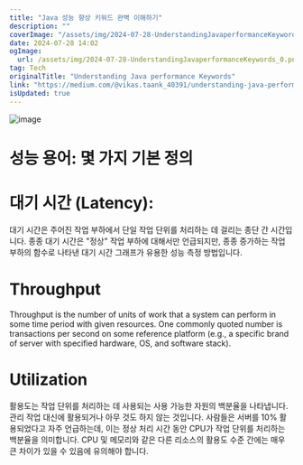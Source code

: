 ```yaml
---
title: "Java 성능 향상 키워드 완벽 이해하기"
description: ""
coverImage: "/assets/img/2024-07-28-UnderstandingJavaperformanceKeywords_0.png"
date: 2024-07-28 14:02
ogImage: 
  url: /assets/img/2024-07-28-UnderstandingJavaperformanceKeywords_0.png
tag: Tech
originalTitle: "Understanding Java performance Keywords"
link: "https://medium.com/@vikas.taank_40391/understanding-java-performance-keywords-c48a0bc5e81d"
isUpdated: true
---
```





![image](/assets/img/2024-07-28-UnderstandingJavaperformanceKeywords_0.png)

# 성능 용어: 몇 가지 기본 정의

# 대기 시간 (Latency):

대기 시간은 주어진 작업 부하에서 단일 작업 단위를 처리하는 데 걸리는 종단 간 시간입니다. 종종 대기 시간은 "정상" 작업 부하에 대해서만 언급되지만, 종종 증가하는 작업 부하의 함수로 나타낸 대기 시간 그래프가 유용한 성능 측정 방법입니다.

<div class="content-ad"></div>


# Throughput

Throughput is the number of units of work that a system can perform in some time period with given resources. One commonly quoted number is transactions per second on some reference platform (e.g., a specific brand of server with specified hardware, OS, and software stack).

# Utilization


<div class="content-ad"></div>

활용도는 작업 단위를 처리하는 데 사용되는 사용 가능한 자원의 백분율을 나타냅니다. 관리 작업 대신에 활용되거나 아무 것도 하지 않는 것입니다. 사람들은 서버를 10% 활용되었다고 자주 언급하는데, 이는 정상 처리 시간 동안 CPU가 작업 단위를 처리하는 백분율을 의미합니다. CPU 및 메모리와 같은 다른 리소스의 활용도 수준 간에는 매우 큰 차이가 있을 수 있음에 유의해야 합니다.